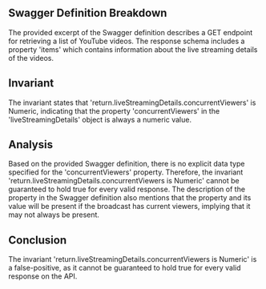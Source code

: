 ## Swagger Definition Breakdown
The provided excerpt of the Swagger definition describes a GET endpoint for retrieving a list of YouTube videos. The response schema includes a property 'items' which contains information about the live streaming details of the videos.

## Invariant
The invariant states that 'return.liveStreamingDetails.concurrentViewers' is Numeric, indicating that the property 'concurrentViewers' in the 'liveStreamingDetails' object is always a numeric value.

## Analysis
Based on the provided Swagger definition, there is no explicit data type specified for the 'concurrentViewers' property. Therefore, the invariant 'return.liveStreamingDetails.concurrentViewers is Numeric' cannot be guaranteed to hold true for every valid response. The description of the property in the Swagger definition also mentions that the property and its value will be present if the broadcast has current viewers, implying that it may not always be present.

## Conclusion
The invariant 'return.liveStreamingDetails.concurrentViewers is Numeric' is a false-positive, as it cannot be guaranteed to hold true for every valid response on the API.
